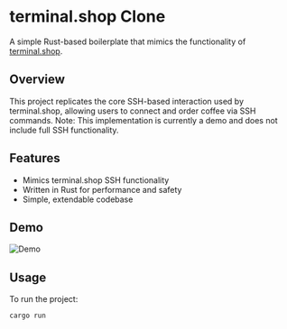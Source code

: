 # terminal.shop Clone

A simple Rust-based boilerplate that mimics the functionality of [terminal.shop](https://www.terminal.shop/).

## Overview

This project replicates the core SSH-based interaction used by terminal.shop, allowing users to connect and order coffee via SSH commands. Note: This implementation is currently a demo and does not include full SSH functionality.

## Features

- Mimics terminal.shop SSH functionality
- Written in Rust for performance and safety
- Simple, extendable codebase

## Demo

![Demo](https://i.imgur.com/9pMpyDh.gif)

## Usage

To run the project:

```bash
cargo run
